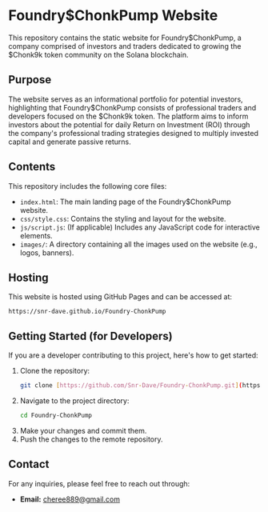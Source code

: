 # Foundry$ChonkPump Website

This repository contains the static website for Foundry$ChonkPump, a company comprised of investors and traders dedicated to growing the $Chonk9k token community on the Solana blockchain.

## Purpose

The website serves as an informational portfolio for potential investors, highlighting that Foundry$ChonkPump consists of professional traders and developers focused on the $Chonk9k token. The platform aims to inform investors about the potential for daily Return on Investment (ROI) through the company's professional trading strategies designed to multiply invested capital and generate passive returns.

## Contents

This repository includes the following core files:

* `index.html`: The main landing page of the Foundry$ChonkPump website.
* `css/style.css`: Contains the styling and layout for the website.
* `js/script.js`: (If applicable) Includes any JavaScript code for interactive elements.
* `images/`: A directory containing all the images used on the website (e.g., logos, banners).

## Hosting

This website is hosted using GitHub Pages and can be accessed at:

`https://snr-dave.github.io/Foundry-ChonkPump`

## Getting Started (for Developers)

If you are a developer contributing to this project, here's how to get started:

1.  Clone the repository:
    ```bash
    git clone [https://github.com/Snr-Dave/Foundry-ChonkPump.git](https://github.com/Snr-Dave/Foundry-ChonkPump.git)
    ```
2.  Navigate to the project directory:
    ```bash
    cd Foundry-ChonkPump
    ```
3.  Make your changes and commit them.
4.  Push the changes to the remote repository.

## Contact

For any inquiries, please feel free to reach out through:

* **Email:** cheree889@gmail.com

